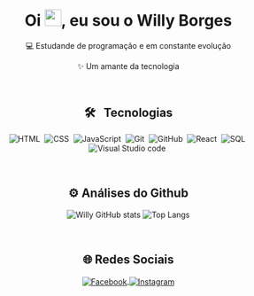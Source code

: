 <h1 align="center">Oi <img src="https://raw.githubusercontent.com/kaueMarques/kaueMarques/master/hi.gif" width="30px">, eu sou o Willy Borges</h1>

<div align="center">
  
 💻 Estudande de programação e em constante evolução
  
 ✨ Um amante da tecnologia


  
 </div>

<br>

<h2 align="center"> 🛠️ &nbsp; Tecnologias </h2>
<div align="center">
  
![HTML](https://img.shields.io/badge/-HTML-05122A?style=flat&logo=HTML5)&nbsp;
![CSS](https://img.shields.io/badge/-CSS-05122A?style=flat&logo=CSS3&logoColor=1572B6)&nbsp;
![JavaScript](https://img.shields.io/badge/-JavaScript-05122A?style=flat&logo=javascript)&nbsp;
![Git](https://img.shields.io/badge/-Git-05122A?style=flat&logo=git)&nbsp;
![GitHub](https://img.shields.io/badge/-GitHub-05122A?style=flat&logo=github)&nbsp;
![React](https://img.shields.io/badge/-React-05122A?style=flat&logo=react)&nbsp;
![SQL](https://img.shields.io/badge/-MySQL-05122A?style=flat&logo=sqlite)&nbsp;
![Visual Studio code](https://img.shields.io/badge/-Visual%20Studio%20Code-05122A?style=flat&logo=visual-studio-code&logoColor=007ACC)&nbsp;
</div>

<br>

<h2 align="center"> ⚙️ Análises do Github </h2>

<div align="center">
  
  ![Willy GitHub stats](https://github-readme-stats.vercel.app/api?username=Wborg&show_icons=true&theme=radical&custom_title=Willy%20Borges&bg_color=00000000&border_color=FF4500&title_color=FF8C00&text_color=9400D3)
  ![Top Langs](https://github-readme-stats.vercel.app/api/top-langs/?username=wborg&layout=compact&bg_color=00000000&border_color=FF4500&title_color=FF8C00&theme=radical&custom_title=Linguagens%20mais%20usadas&text_color=9400D3)
    
 </div>

 <br>

<h2 align="center"> 🌐 Redes Sociais </h2>

<div align="center">
  
<a href="https://www.facebook.com/willy.silva.507" target="_blank">
<img align="center" alt="Facebook" src="https://img.shields.io/badge/-Willy Silva-05122A?style=flat&logo=facebook&logoColor=1194f4"  />
</a>
  
<a href="https://www.instagram.com/wil.borg/" target="_blank">
<img align="center" alt="Instagram" src="https://img.shields.io/badge/-wil.borg-05122A?style=flat&logo=instagram&logoColor=FF1493"  />
</a>
<!--  
<a href="https://www.instagram.com/wil.borg/" target="_blank">
<img align="center" alt="Discord" src="https://img.shields.io/badge/-WilCoyote-05122A?style=flat&logo=discord&logoColor=5865f2"  />
</a>
!-->
</div> 


